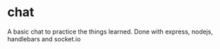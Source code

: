 # chat
A basic chat to practice the things learned. Done with express, nodejs, handlebars and socket.io
